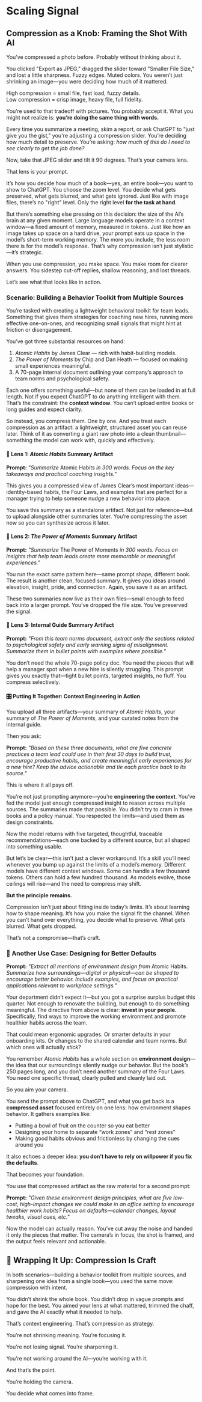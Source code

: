 # Scaling Signal

## Compression as a Knob: Framing the Shot With AI

You’ve compressed a photo before. Probably without thinking about it.

You clicked "Export as JPEG," dragged the slider toward "Smaller File Size," and lost a little sharpness. Fuzzy edges. Muted colors. You weren’t just shrinking an image—you were deciding how much of it mattered.

High compression = small file, fast load, fuzzy details.<br>
Low compression = crisp image, heavy file, full fidelity.<br>

You’re used to that tradeoff with pictures. You probably accept it. What you might not realize is: **you’re doing the same thing with words.**

Every time you summarize a meeting, skim a report, or ask ChatGPT to "just give you the gist," you're adjusting a compression slider. You’re deciding how much detail to preserve. You’re asking: *how much of this do I need to see clearly to get the job done?*

Now, take that JPEG slider and tilt it 90 degrees. That’s your camera lens.

That lens is your prompt.

It’s how you decide how much of a book—yes, an entire book—you want to show to ChatGPT. You choose the zoom level. You decide what gets preserved, what gets blurred, and what gets ignored. Just like with image files, there’s no "right" level. Only the right level **for the task at hand**.

But there’s something else pressing on this decision: the size of the AI’s brain at any given moment. Large language models operate in a context window—a fixed amount of memory, measured in tokens. Just like how an image takes up space on a hard drive, your prompt eats up space in the model’s short-term working memory. The more you include, the less room there is for the model’s response. That’s why compression isn’t just stylistic—it’s strategic.

When you use compression, you make space. You make room for clearer answers. You sidestep cut-off replies, shallow reasoning, and lost threads.

Let’s see what that looks like in action.

### Scenario: Building a Behavior Toolkit from Multiple Sources

You’re tasked with creating a lightweight behavioral toolkit for team leads. Something that gives them strategies for coaching new hires, running more effective one-on-ones, and recognizing small signals that might hint at friction or disengagement.

You’ve got three substantial resources on hand:

1. *Atomic Habits* by James Clear — rich with habit-building models.
2. *The Power of Moments* by Chip and Dan Heath — focused on making small experiences meaningful.
3. A 70-page internal document outlining your company’s approach to team norms and psychological safety.

Each one offers something useful—but none of them can be loaded in at full length. Not if you expect ChatGPT to do anything intelligent with them. That’s the constraint: the **context window**. You can’t upload entire books or long guides and expect clarity.

So instead, you compress them. One by one. And you treat each compression as an artifact: a lightweight, structured asset you can reuse later. Think of it as converting a giant raw photo into a clean thumbnail—something the model can work with, quickly and effectively.

#### 📕 Lens 1: *Atomic Habits* Summary Artifact

**Prompt:**
*"Summarize* Atomic Habits *in 300 words. Focus on the key takeaways and practical coaching insights."*

This gives you a compressed view of James Clear’s most important ideas—identity-based habits, the Four Laws, and examples that are perfect for a manager trying to help someone nudge a new behavior into place.

You save this summary as a standalone artifact. Not just for reference—but to upload alongside other summaries later. You’re compressing the asset now so you can synthesize across it later.

#### 📘 Lens 2: *The Power of Moments* Summary Artifact

**Prompt:**
*"Summarize* The Power of Moments *in 300 words. Focus on insights that help team leads create more memorable or meaningful experiences."*

You run the exact same pattern here—same prompt shape, different book. The result is another clean, focused summary. It gives you ideas around elevation, insight, pride, and connection. Again, you save it as an artifact.

These two summaries now live as their own files—small enough to feed back into a larger prompt. You’ve dropped the file size. You’ve preserved the signal.

#### 📄 Lens 3: Internal Guide Summary Artifact

**Prompt:**
*"From this team norms document, extract only the sections related to psychological safety and early warning signs of misalignment. Summarize them in bullet points with examples where possible."*

You don’t need the whole 70-page policy doc. You need the pieces that will help a manager spot when a new hire is silently struggling. This prompt gives you exactly that—tight bullet points, targeted insights, no fluff. You compress selectively.

#### 🎛️ Putting It Together: Context Engineering in Action

You upload all three artifacts—your summary of *Atomic Habits*, your summary of *The Power of Moments*, and your curated notes from the internal guide.

Then you ask:

**Prompt:**
*"Based on these three documents, what are five concrete practices a team lead could use in their first 30 days to build trust, encourage productive habits, and create meaningful early experiences for a new hire? Keep the advice actionable and tie each practice back to its source."*

This is where it all pays off.

You’re not just prompting anymore—you’re **engineering the context**. You’ve fed the model just enough compressed insight to reason across multiple sources. The summaries made that possible. You didn’t try to cram in three books and a policy manual. You respected the limits—and used them as design constraints.

Now the model returns with five targeted, thoughtful, traceable recommendations—each one backed by a different source, but all shaped into something usable.

But let’s be clear—this isn’t just a clever workaround. It’s a skill you’ll need whenever you bump up against the limits of a model’s memory. Different models have different context windows. Some can handle a few thousand tokens. Others can hold a few hundred thousand. As models evolve, those ceilings will rise—and the need to compress may shift.

**But the principle remains.**

Compression isn’t just about fitting inside today’s limits. It’s about learning how to shape meaning. It’s how you make the signal fit the channel. When you can’t hand over everything, you decide what to preserve. What gets blurred. What gets dropped.

That’s not a compromise—that’s craft.

### 🧭 Another Use Case: Designing for Better Defaults

**Prompt:**
*"Extract all mentions of environment design from* Atomic Habits. *Summarize how surroundings—digital or physical—can be shaped to encourage better behavior. Include examples, and focus on practical applications relevant to workplace settings."*

Your department didn’t expect it—but you got a surprise surplus budget this quarter. Not enough to renovate the building, but enough to do something meaningful. The directive from above is clear: **invest in your people.** Specifically, find ways to improve the working environment and promote healthier habits across the team.

That could mean ergonomic upgrades. Or smarter defaults in your onboarding kits. Or changes to the shared calendar and team norms. But which ones will actually *stick*?

You remember *Atomic Habits* has a whole section on **environment design**—the idea that our surroundings silently nudge our behavior. But the book’s 250 pages long, and you don’t need another summary of the Four Laws. You need one specific thread, clearly pulled and cleanly laid out.

So you aim your camera.

You send the prompt above to ChatGPT, and what you get back is a **compressed asset** focused entirely on one lens: how environment shapes behavior. It gathers examples like:

* Putting a bowl of fruit on the counter so you eat better
* Designing your home to separate “work zones” and “rest zones”
* Making good habits obvious and frictionless by changing the cues around you

It also echoes a deeper idea: **you don’t have to rely on willpower if you fix the defaults**.

That becomes your foundation.

You use that compressed artifact as the raw material for a second prompt:

**Prompt:**
*"Given these environment design principles, what are five low-cost, high-impact changes we could make in an office setting to encourage healthier work habits? Focus on defaults—calendar changes, layout tweaks, visual cues, etc."*

Now the model can actually reason. You’ve cut away the noise and handed it only the pieces that matter. The camera’s in focus, the shot is framed, and the output feels relevant and actionable.

## 🧠 Wrapping It Up: Compression Is Craft

In both scenarios—building a behavior toolkit from multiple sources, and sharpening one idea from a single book—you used the same move: compression with intent.

You didn’t shrink the whole book. You didn’t drop in vague prompts and hope for the best. You aimed your lens at what mattered, trimmed the chaff, and gave the AI exactly what it needed to help.

That’s context engineering. That’s compression as strategy.

You’re not shrinking meaning. You’re focusing it.

You’re not losing signal. You’re sharpening it.

You’re not working around the AI—you’re working with it.

And that’s the point.

You’re holding the camera.

You decide what comes into frame.
